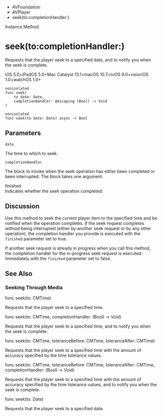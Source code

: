 

- AVFoundation
- AVPlayer
-  seek(to:completionHandler:) 

Instance Method

# seek(to:completionHandler:)

Requests that the player seek to a specified date, and to notify you when the seek is complete.

iOS 5.0+iPadOS 5.0+Mac Catalyst 13.1+macOS 10.7+tvOS 9.0+visionOS 1.0+watchOS 1.0+

``` source
nonisolated
func seek(
    to date: Date,
    completionHandler: @escaping (Bool) -> Void
)
```

``` source
nonisolated
func seek(to date: Date) async -> Bool
```

## Parameters 

`date`  

The time to which to seek.

`completionHandler`  

The block to invoke when the seek operation has either been completed or been interrupted. The block takes one argument:

finished  
Indicates whether the seek operation completed.

## Discussion

Use this method to seek the current player item to the specified time and be notified when the operation completes. If the seek request completes without being interrupted (either by another seek request or by any other operation), the completion handler you provide is executed with the `finished` parameter set to true.

If another seek request is already in progress when you call this method, the completion handler for the in-progress seek request is executed immediately with the `finished` parameter set to false.

## See Also

### Seeking Through Media

func seek(to: CMTime)

Requests that the player seek to a specified time.

func seek(to: CMTime, completionHandler: (Bool) -> Void)

Requests that the player seek to a specified time, and to notify you when the seek is complete.

func seek(to: CMTime, toleranceBefore: CMTime, toleranceAfter: CMTime)

Requests that the player seek to a specified time with the amount of accuracy specified by the time tolerance values.

func seek(to: CMTime, toleranceBefore: CMTime, toleranceAfter: CMTime, completionHandler: (Bool) -> Void)

Requests that the player seek to a specified time with the amount of accuracy specified by the time tolerance values, and to notify you when the seek is complete.

func seek(to: Date)

Requests that the player seek to a specified date.


